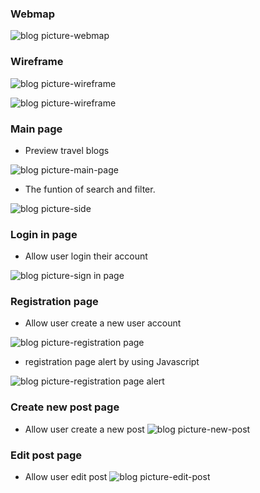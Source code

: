 <h3>Webmap</h3>

![blog picture-webmap](https://github.com/yenyih24/TravelBlog/blob/main/picture/webmap.png)

<h3>Wireframe</h3>

![blog picture-wireframe](https://github.com/yenyih24/TravelBlog/blob/main/picture/wireframe.png)

![blog picture-wireframe](https://github.com/yenyih24/TravelBlog/blob/main/picture/wireframe2.png)

<h3>Main page</h3>

- Preview travel blogs

![blog picture-main-page](https://github.com/yenyih24/TravelBlog/blob/main/picture/mainpage.png)

- The funtion of search and filter.

![blog picture-side](https://github.com/yenyih24/TravelBlog/blob/main/picture/Screenshot%202024-12-29%20235308.png)

<h3>Login in page</h3>

- Allow user login their account

![blog picture-sign in page](https://github.com/yenyih24/TravelBlog/blob/main/picture/Screenshot%202024-12-29%20235018.png)


<h3>Registration page</h3>

- Allow user create a new user account

![blog picture-registration page](https://github.com/yenyih24/TravelBlog/blob/main/picture/Screenshot%20of%20registration%20From.png)

- registration page alert by using Javascript

![blog picture-registration page alert](https://github.com/yenyih24/TravelBlog/blob/main/picture/Screenshotofregistrationform.png)

<h3>Create new post page</h3>

- Allow user create a new post
![blog picture-new-post](https://github.com/yenyih24/TravelBlog/blob/main/picture/newblog.png)


<h3>Edit post page</h3>

- Allow user edit post
![blog picture-edit-post](https://github.com/yenyih24/TravelBlog/blob/main/picture/editpost.png)


